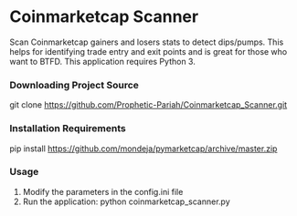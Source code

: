 # Coinmarketcap Scanner
Scan Coinmarketcap gainers and losers stats to detect dips/pumps. This helps for identifying trade entry and exit points and is great for those who want to BTFD.
This application requires Python 3.

### Downloading Project Source
git clone https://github.com/Prophetic-Pariah/Coinmarketcap_Scanner.git

### Installation Requirements
pip install https://github.com/mondeja/pymarketcap/archive/master.zip

### Usage
1. Modify the parameters in the config.ini file
2. Run the application: python coinmarketcap_scanner.py
